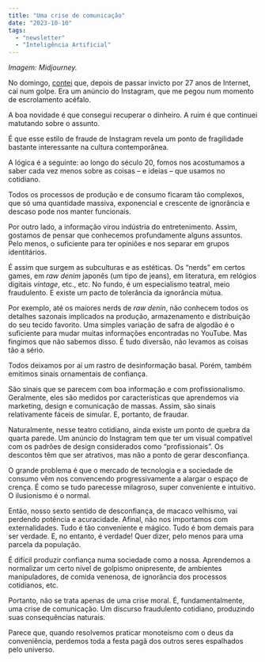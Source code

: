 ```yaml
---
title: "Uma crise de comunicação"
date: "2023-10-10"
tags: 
  - "newsletter"
  - "Inteligência Artificial"
---
```


_Imagem: Midjourney._

No domingo, [contei](https://textosobretela.com/p/como-cai-num-golpe-na-internet#details) que, depois de passar invicto por 27 anos de Internet, caí num golpe. Era um anúncio do Instagram, que me pegou num momento de escrolamento acéfalo.

A boa novidade é que consegui recuperar o dinheiro. A ruim é que continuei matutando sobre o assunto.

É que esse estilo de fraude de Instagram revela um ponto de fragilidade bastante interessante na cultura contemporânea.

A lógica é a seguinte: ao longo do século 20, fomos nos acostumamos a saber cada vez menos sobre as coisas – e ideias – que usamos no cotidiano.

Todos os processos de produção e de consumo ficaram tão complexos, que só uma quantidade massiva, exponencial e crescente de ignorância e descaso pode nos manter funcionais.

Por outro lado, a informação virou indústria do entretenimento. Assim, gostamos de pensar que conhecemos profundamente alguns assuntos. Pelo menos, o suficiente para ter opiniões e nos separar em grupos identitários.

É assim que surgem as subculturas e as estéticas. Os “nerds” em certos games, em _raw denim_ japonês (um tipo de jeans), em literatura, em relógios digitais _vintage_, etc., etc. No fundo, é um especialismo teatral, meio fraudulento. E existe um pacto de tolerância da ignorância mútua.

Por exemplo, até os maiores nerds de _raw denin_, não conhecem todos os detalhes sazonais implicados na produção, armazenamento e distribuição do seu tecido favorito. Uma simples variação de safra de algodão é o suficiente para mudar muitas informações encontradas no YouTube. Mas fingimos que não sabemos disso. É tudo diversão, não levamos as coisas tão a sério.

Todos deixamos por aí um rastro de desinformação basal. Porém, também emitimos sinais ornamentais de confiança.

São sinais que se parecem com boa informação e com profissionalismo. Geralmente, eles são medidos por características que aprendemos via marketing, design e comunicação de massas. Assim, são sinais relativamente fáceis de simular. E, portanto, de fraudar.

Naturalmente, nesse teatro cotidiano, ainda existe um ponto de quebra da quarta parede. Um anúncio do Instagram tem que ter um visual compatível com os padrões de design considerados como “profissionais”. Os descontos têm que ser atrativos, mas não a ponto de gerar desconfiança.

O grande problema é que o mercado de tecnologia e a sociedade de consumo vêm nos convencendo progressivamente a alargar o espaço de crença. É como se tudo parecesse milagroso, super conveniente e intuitivo. O ilusionismo é o normal.

Então, nosso sexto sentido de desconfiança, de macaco velhismo, vai perdendo potência e acuracidade. Afinal, não nos importamos com externalidades. Tudo é tão conveniente e mágico. Tudo é bom demais para ser verdade. E, no entanto, é verdade! Quer dizer, pelo menos para uma parcela da população.

É difícil produzir confiança numa sociedade como a nossa. Aprendemos a normalizar um certo nível de golpismo onipresente, de ambientes manipuladores, de comida venenosa, de ignorância dos processos cotidianos, etc.

Portanto, não se trata apenas de uma crise moral. É, fundamentalmente, uma crise de comunicação. Um discurso fraudulento cotidiano, produzindo suas consequências naturais.

Parece que, quando resolvemos praticar monoteísmo com o deus da conveniência, perdemos toda a festa pagã dos outros seres espalhados pelo universo.
